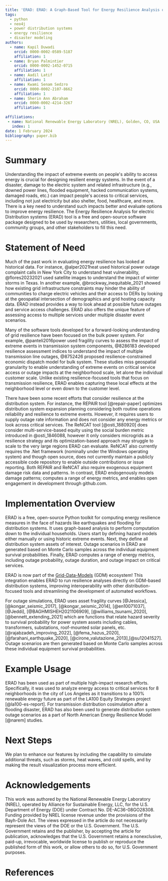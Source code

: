 ```yaml
---
title: 'ERAD: ERAD: A Graph-Based Tool for Energy Resilience Analysis of Electric Distribution Systems'
tags:
  - python
  - neo4j
  - power distribution systems
  - energy resilience
  - disaster modeling
authors:
  - name: Kapil Duwadi
    orcid: 0000-0002-0589-5187
    affiliation: 1
  - name: Bryan Palmintier
    orcid: 0000-0002-1452-0715
    affiliation: 1
  - name: Aadil Latif
    affiliation: 1
  - name: Kwami Senam Sedzro
    orcid: 0000-0002-2107-8662
    affiliation: 1
  - name: Sherin Ann Abraham
    orcid: 0000-0002-4214-3267
    affiliation: 1
  
affiliations:
 - name: National Renewable Energy Laboratory (NREL), Golden, CO, USA
   index: 1
date: 1 February 2024
bibliography: paper.bib
---
```


# Summary

Understanding the impact of extreme events on people's ability to access energy is crucial for designing resilient energy systems. In the event of a disaster, damage to the electric system and related infrastructure (e.g., downed power lines, flooded equipment, hacked communication systems, damaged roads, etc.) can impact people's access to critical services, including not just electricity but also shelter, food, healthcare, and more. There is a key need to understand such impacts better and evaluate options to improve energy resilience. The Energy Resilience Analysis for electric Distribution systems (ERAD) tool is a free and open-source software package designed to be used by researchers, utilities, local governments, community groups, and other stakeholders to fill this need.

# Statement of Need

Much of the past work in evaluating energy resilience has looked at historical data. For instance, @alper2021heat used historical power outage complaint calls in New York City to understand heat vulnerability, @flores20232021 used satellite images to understand the impact of winter storms in Texas. In another example, @brockway_inequitable_2021 showed how existing grid infrastructure constraints may hinder the ability of communities to charge electric vehicles and their access to DERs by looking at the geospatial intersection of demographics and grid hosting capacity data. ERAD instead provides a way to look ahead at possible future outages and service access challenges. ERAD also offers the unique feature of assessing access to multiple services under multiple disaster event scenarios.

Many of the software tools developed for a forward-looking understanding of grid resilience have been focused on the bulk power system. For example, @panteli2016power used fragility curves to assess the impact of extreme events in transmission system components, @8286183 developed resilience assessment indices to understand the impact of multiple transmission line outages, @8752426 proposed resilience-constrained economic dispatch model for bulk system. These studies miss geospatial granularity to enable understanding of extreme events on critical service access or outage impacts at the neighborhood scale, let alone the individual customer scale. Unlike existing resilience-focused tools that focus on transmission resilience, ERAD enables capturing these local effects at the neighborhood level or even down to the customer level.

There have been some recent efforts that consider resilience at the distribution system. For instance, the REPAIR tool [@repair-paper] optimizes distribution system expansion planning considering both routine operations reliability and resilience to extreme events. However, it requires users to supply outage rate information and does not consider any energy metrics or look across critical services. The ReNCAT tool [@osti_1880920] does consider multi-service-based equity using the social burden metric introduced in  @osti_1846088, however it only considers microgrids as a resilience strategy and its optimization-based approach may struggle to scale to the very large regions ERAD can evaluate. ReNCAT also currently requires the .Net framework (nominally under the Windows operating system) and though open source, does not currently maintain a publicly accessible code repository to enable outside contributions or issue reporting. Both REPAIR and ReNCAT also require exogenous equipment damage risk data and patterns. In contrast, ERAD endogenously models damage patterns; computes a range of energy metrics, and enables open engagement in development through github.com.

# Implementation Overview

ERAD is a free, open-source Python toolkit for computing energy resilience measures in the face of hazards like earthquakes and flooding for distribution systems. It uses graph-based analysis to perform computation down to the individual households. Users start by defining hazard models either manually or using historic extreme events. Next, they define all distribution system assets of interest. Outage scenarios in ERAD are generated based on Monte Carlo samples across the individual equipment survival probabilities. Finally, ERAD computes a range of energy metrics, including outage probability, outage duration, and outage impact on critical services.

ERAD is now part of the [Grid-Data-Models](https://nrel-distribution-suites.github.io/grid-data-models/intro.html) (GDM) ecosystem! This integration enables ERAD to run resilience analyses directly on GDM-based distribution systems, improving interoperability with other distribution-focused tools and streamlining the development of automated workflows. 

For outage simulations, ERAD uses asset fragility curves [@Jessica], [@kongar_seismic_2017], [@kongar_seismic_2014], [@en10071037], [@Jeddi], [@BAGHMISHEH2021106909], [@williams_tsunami_2020], [@bennett_extending_2021] which are functions that relate hazard severity to survival probability for power system assets including cables, transformers, substations, roof-mounted solar panels, etc. [@rajabzadeh_improving_2022], [@fema_hazus_2020], [@farahani_earthquake_2020], [@cirone_valutazione_2013],[@su12041527]. Outage scenarios are then generated based on Monte Carlo samples across these individual equipment survival probabilities.

# Example Usage

ERAD has been used as part of multiple high-impact research efforts. Specifically, it was used to analyze energy access to critical services for 8 neighborhoods in the city of Los Angeles as it transitions to a 100% renewable energy future as part of the LA100 Equity Strategies project [@la100-es-report]. For transmission distribution cosimulation after a flooding disaster, ERAD has also been used to generate distribution system outage scenarios as a part of North American Energy Resilience Model [@narem] studies.

# Next Steps

We plan to enhance our features by including the capability to simulate additional threats, such as storms, heat waves, and cold spells, and by making the result visualization process more efficient.

# Acknowledgements

This work was authored by the National Renewable Energy Laboratory (NREL), operated by Alliance for Sustainable Energy, LLC, for the U.S. Department of Energy (DOE) under Contract No. DE-AC36-08GO28308. Funding provided by NREL license revenue under the provisions of the Bayh-Dole Act. The views expressed in the article do not necessarily represent the views of the DOE or the U.S. Government. The U.S. Government retains and the publisher, by accepting the article for publication, acknowledges that the U.S. Government retains a nonexclusive, paid-up, irrevocable, worldwide license to publish or reproduce the published form of this work, or allow others to do so, for U.S. Government purposes.

# References
